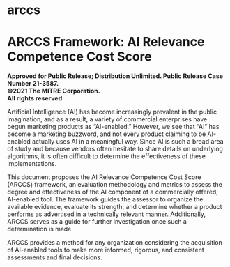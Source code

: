 # arccs
<B><h1>ARCCS Framework: AI Relevance Competence Cost Score</h1></b>

<b>Approved for Public Release; Distribution Unlimited. Public Release Case Number 21-3587.<br>
©2021 The MITRE Corporation.<br>
All rights reserved.
</b>

<p>
Artificial Intelligence (AI) has become increasingly prevalent in the public imagination, and as a result, a variety of commercial enterprises have begun marketing products as “AI-enabled.” However, we see that “AI” has become a marketing buzzword, and not every product claiming to be AI-enabled actually uses AI in a meaningful way. Since AI is such a broad area of study and because vendors often hesitate to share details on underlying algorithms, it is often difficult to determine the effectiveness of these implementations.
  <p>
This document proposes the AI Relevance Competence Cost Score (ARCCS) framework, an evaluation methodology and metrics to assess the degree and effectiveness of the AI component of a commercially offered, AI-enabled tool. The framework guides the assessor to organize the available evidence, evaluate its strength, and determine whether a product performs as advertised in a technically relevant manner. Additionally, ARCCS serves as a guide for further investigation once such a determination is made.
    <p>
ARCCS provides a method for any organization considering the acquisition of AI-enabled tools to make more informed, rigorous, and consistent assessments and final decisions.

